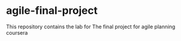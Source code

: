 # agile-final-project
This repository contains the lab for The final project for agile planning coursera
